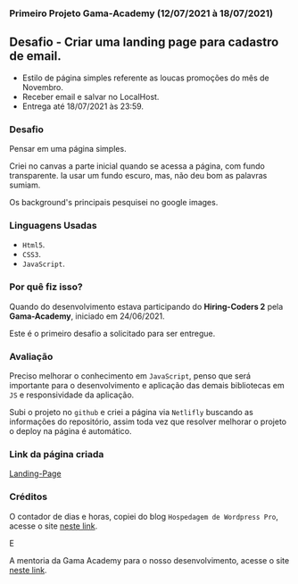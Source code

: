 ### Primeiro Projeto Gama-Academy (12/07/2021 à 18/07/2021)

## Desafio - Criar uma **landing page** para cadastro de email.

* Estilo de página simples referente as loucas promoções do mês de Novembro.
* Receber email e salvar no LocalHost.
* Entrega até 18/07/2021 às 23:59.

### Desafio

Pensar em uma página simples.

Criei no canvas a parte inicial quando se acessa a página, com fundo transparente.  Ia usar um fundo escuro, mas, não deu bom as palavras sumiam.

Os background's principais pesquisei no google images.

### Linguagens Usadas

* `Html5`.
* `CSS3`.
* `JavaScript`.

### Por quê fiz isso?

Quando do desenvolvimento estava participando do **Hiring-Coders 2** pela **Gama-Academy**, iniciado em 24/06/2021.

Este é o primeiro desafio a solicitado para ser entregue.

### Avaliação

Preciso melhorar o conhecimento em `JavaScript`, penso que será importante para o desenvolvimento e aplicação das demais bibliotecas em `JS` e responsividade da aplicação.

Subi o projeto no `github` e criei a página via `Netlifly` buscando as informações do repositório, assim toda vez que resolver melhorar o projeto o deploy na página é automático.

### Link da página criada

[Landing-Page](https://landpagind-desafio-hiringcoders2.netlify.app/)

### Créditos

O contador de dias e horas, copiei do blog `Hospedagem de Wordpress Pro`, acesse o site [neste link](https://hospedagemwordpresspro.com.br/contador-de-dias-para-black-friday-em-javascript-e-css/).

E

A mentoria da Gama Academy para o nosso desenvolvimento, acesse o site [neste link](https://www.gama.academy/?utm_source=google&utm_medium=compramidia&utm_campaign=institucional-brand).

